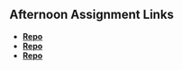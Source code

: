 ## Afternoon Assignment Links

* **[Repo](https://github.com/MeganHancock/<ASSIGNMENT_REPO>)**
* **[Repo](https://github.com/MeganHancock/<ASSIGNMENT_REPO>)**
* **[Repo](https://github.com/MeganHancock/<ASSIGNMENT_REPO>)**
